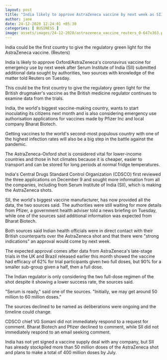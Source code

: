 ```yaml
---
layout: post
title: "India likely to approve AstraZeneca vaccine by next week as SII submits new data: Report"
author: jane 
date: 24-12-2020 12:24:01 +05:30 
categories: [ BUSINESS ] 
image: assets/images/24-12-2020/astrazeneca_vaccine_reuters_0-647x363.png
---
```

India could be the first country to give the regulatory green light for the AstraZeneca vaccine. (Reuters)

India is likely to approve Oxford/AstraZeneca's coronavirus vaccine for emergency use by next week after Serum Institute of India (SII) submitted additional data sought by authorities, two sources with knowledge of the matter told Reuters on Tuesday.

This could be the first country to give the regulatory green light for the British drugmaker's vaccine as the British medicine regulator continues to examine data from the trials.

India, the world's biggest vaccine-making country, wants to start inoculating its citizens next month and is also considering emergency use authorisation applications for vaccines made by Pfizer Inc and local company Bharat Biotech.

Getting vaccines to the world's second-most populous country with one of the highest infection rates will also be a big step in the battle against the pandemic.

The AstraZeneca-Oxford shot is considered vital for lower-income countries and those in hot climates because it is cheaper, easier to transport and can be stored for long periods at normal fridge temperatures.

India's Central Drugs Standard Control Organization (CDSCO) first reviewed the three applications on December 9 and sought more information from all the companies, including from Serum Institute of India (SII), which is making the AstraZeneca shots.

SII, the world's biggest vaccine manufacturer, has now provided all the data, the two sources said. The authorities were still waiting for more details from Pfizer, a government health adviser told a news briefing on Tuesday, while one of the sources said additional information was expected from Bharat Biotech.

Both sources said Indian health officials were in direct contact with their British counterparts over the AstraZeneca shot and that there were "strong indications" an approval would come by next week.

The expected approval comes after data from AstraZeneca's late-stage trials in the UK and Brazil released earlier this month showed the vaccine had efficacy of 62% for trial participants given two full doses, but 90% for a smaller sub-group given a half, then a full dose.

The Indian regulator is only considering the two full-dose regimen of the shot despite it showing a lower success rate, the sources said.

"Serum is ready," said one of the sources. "Initially, we may get around 50 million to 60 million doses."

The sources declined to be named as deliberations were ongoing and the timeline could change.

CDSCO chief VG Somani did not immediately respond to a request for comment. Bharat Biotech and Pfizer declined to comment, while SII did not immediately respond to an email seeking comment.

India has not yet signed a vaccine supply deal with any company, but SII has already stockpiled more than 50 million doses of the AstraZeneca shot and plans to make a total of 400 million doses by July.